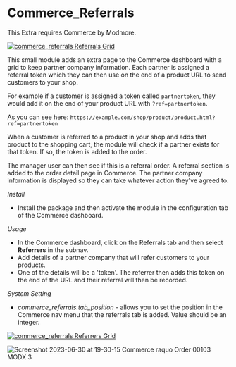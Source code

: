 Commerce_Referrals
===

This Extra requires Commerce by Modmore.


[![commerce_referrals Referrals Grid](https://raw.githubusercontent.com/digitalpenguin/commerce_referrals/master/core/components/commerce_referrals/docs/img/commerce_referrals.png "Click to zoom in!")](https://raw.githubusercontent.com/digitalpenguin/commerce_referrals/master/core/components/commerce_referrals/docs/img/commerce_referrals.png)


This small module adds an extra page to the Commerce dashboard with a grid to keep partner company information.
Each partner is assigned a referral token which they can then use on the end of a product URL to send customers to your shop.

For example if a customer is assigned a token called `partnertoken`, they would add it on the end of your product URL with `?ref=partnertoken`.

As you can see here:
`https://example.com/shop/product/product.html?ref=partnertoken`

When a customer is referred to a product in your shop and adds that product to the shopping cart, the module will check if a partner exists for 
that token. If so, the token is added to the order.

The manager user can then see if this is a referral order. A referral section is added to the order detail page in Commerce.
The partner company information is displayed so they can take whatever action they've agreed to.

*Install*

- Install the package and then activate the module in the configuration tab of the Commerce dashboard.

*Usage*

- In the Commerce dashboard, click on the Referrals tab and then select **Referrers** in the subnav.
- Add details of a partner company that will refer customers to your products.
- One of the details will be a 'token'. The referrer then adds this token on the end of the URL and their referral will then be recorded. 

*System Setting*

- *commerce_referrals.tab_position* - allows you to set the position in the Commerce nav menu that the referrals tab is added. Value should be an integer. 

[![commerce_referrals Referrers Grid](https://raw.githubusercontent.com/digitalpenguin/commerce_referrals/master/core/components/commerce_referrals/docs/img/commerce_referrers.png "Click to zoom in!")](https://raw.githubusercontent.com/digitalpenguin/commerce_referrals/master/core/components/commerce_referrals/docs/img/commerce_referrers.png)

![Screenshot 2023-06-30 at 19-30-15 Commerce  raquo Order 00103 MODX 3](https://github.com/digitalpenguin/commerce_referrals/assets/5160368/068cbeb6-1ef5-426f-a996-4b18986534ba)